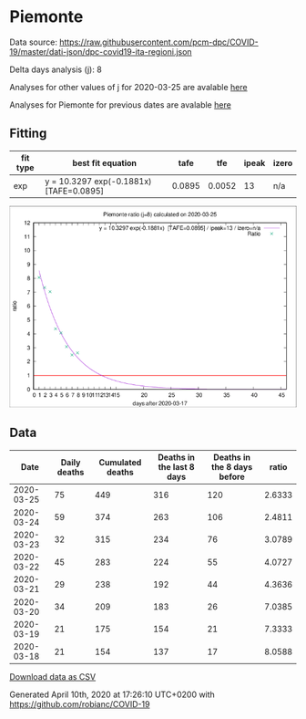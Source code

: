 # Piemonte

Data source: https://raw.githubusercontent.com/pcm-dpc/COVID-19/master/dati-json/dpc-covid19-ita-regioni.json

Delta days analysis (j): 8

Analyses for other values of j for 2020-03-25 are avalable [here](../README.md)

Analyses for Piemonte for previous dates are avalable [here](../../README.md)

## Fitting 
|fit type|best fit equation|tafe|tfe|ipeak|izero|
|-------|-----|--------|------|---|---|
|exp|y = 10.3297 exp(-0.1881x)  [TAFE=0.0895]|0.0895|0.0052|13|n/a|

![Plot](COVID-19_piemonte_j8_2020-03-25.png)

## Data
|Date|Daily deaths|Cumulated deaths|Deaths in the last 8 days|Deaths in the 8 days before|ratio|
|----|----------|-----------|-------|--------------------|-----|
|2020-03-25|75|449|316|120|2.6333|
|2020-03-24|59|374|263|106|2.4811|
|2020-03-23|32|315|234|76|3.0789|
|2020-03-22|45|283|224|55|4.0727|
|2020-03-21|29|238|192|44|4.3636|
|2020-03-20|34|209|183|26|7.0385|
|2020-03-19|21|175|154|21|7.3333|
|2020-03-18|21|154|137|17|8.0588|

[Download data as CSV](COVID-19_piemonte_j8_2020-03-25.csv)

Generated April 10th, 2020 at 17:26:10 UTC+0200 with https://github.com/robianc/COVID-19
